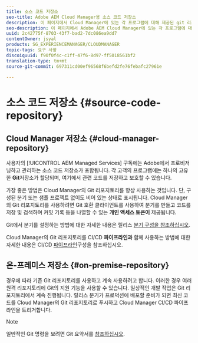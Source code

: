 ```yaml
---
title: 소스 코드 저장소
seo-title: Adobe AEM Cloud Manager용 소스 코드 저장소
description: 이 페이지에서 Cloud Manager에 있는 각 프로그램에 대해 제공된 git 리포지토리에 대해 알아보십시오.
seo-description: 이 페이지에서 Adobe AEM Cloud Manager에 있는 각 프로그램에 대해 제공된 git 리포지토리에 대해 알아보십시오.
uuid: 2c42775f-8703-43f7-bad2-7dc086ea9dd7
contentOwner: jsyal
products: SG_EXPERIENCEMANAGER/CLOUDMANAGER
topic-tags: 요구 사항
discoiquuid: f90f0f4c-c1ff-47f6-8d97-ff5018561bf2
translation-type: tm+mt
source-git-commit: 697311cd00ef96568f6befd2fe76febafc27961e

---
```



# 소스 코드 저장소 {#source-code-repository}

## Cloud Manager 저장소 {#cloud-manager-repository}

사용자의 [!UICONTROL AEM Managed Services] 구독에는 Adobe에서 프로비저닝하고 관리하는 소스 코드 저장소가 포함됩니다. 각 고객의 프로그램에는 하나의 고유한 **Git**&#x200B;저장소가 할당되며, 여기에서 관련 코드를 저장하고 보호할 수 있습니다.

가장 좋은 방법은 Cloud Manager의 Git 리포지토리를 항상 사용하는 것입니다. 단, 구성된 분기 또는 샘플 프로젝트 없이도 비어 있는 상태로 표시됩니다. Cloud Manager의 Git 리포지토리를 사용하려면 Git 호환 클라이언트를 사용하여 분기를 만들고 코드를 저장 및 검색하며 커밋 기록 등을 나열할 수 있는 **개인 액세스 토큰이** 제공됩니다.

Git에서 분기를 설정하는 방법에 대한 자세한 내용은 릴리스 [분기 구성을 참조하십시오](configure-your-release-branches.md).

Cloud Manager의 Git 리포지토리를 CI/CD **파이프라인과** 함께 사용하는 방법에 대한 자세한 내용은 CI/CD [파이프라인](configuring-pipeline.md)구성을 참조하십시오.

## 온-프레미스 저장소 {#on-premise-repository}

경우에 따라 기존 Git 리포지토리를 사용하고 계속 사용하려고 합니다. 이러한 경우 여러 원격 리포지토리에 Git의 지원 기능을 사용할 수 있습니다. 일상적인 개발 작업은 Git 리포지토리에서 계속 진행됩니다. 릴리스 분기가 프로덕션에 배포할 준비가 되면 최신 코드를 Cloud Manager의 Git 리포지토리로 푸시하고 Cloud Manager CI/CD 파이프라인을 트리거합니다.

>[!NOTE]
>
>일반적인 Git 명령을 보려면 Git 요약서를 [참조하십시오](https://education.github.com/git-cheat-sheet-education.pdf).

